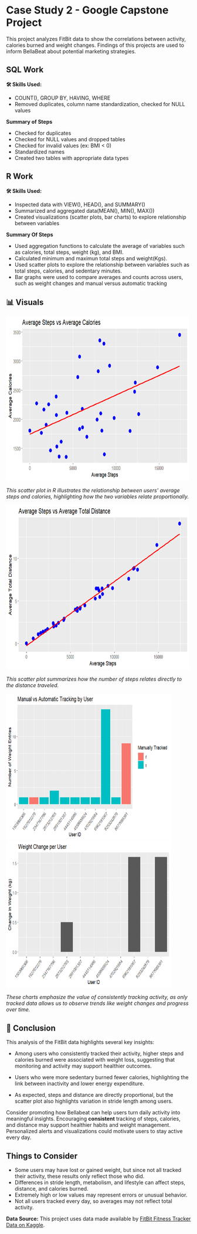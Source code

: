# Case Study 2 - Google Capstone Project
This project analyzes FitBit data to show the correlations between activity, calories burned and weight changes. Findings of this projects are used to inform BellaBeat about potential marketing strategies.

## SQL Work
**🛠  Skills Used:**
  * COUNT(), GROUP BY, HAVING, WHERE
  * Removed duplicates, column name standardization, checked for NULL values

**Summary of Steps**
  * Checked for duplicates
  * Checked for NULL values and dropped tables
  * Checked for invalid values (ex: BMI < 0)
  * Standardized names
  * Created two tables with appropriate data types

## R Work 
**🛠  Skills Used:**
 * Inspected data with VIEW(), HEAD(), and SUMMARY()
 * Summarized and aggregated data(MEAN(), MIN(), MAX())
 * Created visualizations (scatter plots, bar charts) to explore relationship between variables

**Summary Of Steps**
 * Used aggregation functions to calculate the average of variables such as calories, total steps, weight (kg), and BMI.
 * Calculated minimum and maximun total steps and weight(Kgs).
 * Used scatter plots to explore the relationship between variables such as total steps, calories, and sedentary minutes.
 * Bar graphs were used to compare averages and counts across users, such as weight changes and manual versus automatic tracking

## 📊 Visuals

<img width="500" height="450" alt="image" src="https://github.com/RodriVale28/Bellabeat---Google-Capstone-Project/blob/main/Bellabeat%20-Google%20Capstone%20Project/Visualizations/Average%20Steps%20vs%20Average%20Calories.png?raw=true" />

*This scatter plot in R illustrates the relationship between users' average steps and calories, highlighting how the two variables relate proportionally.*


<img width="500" height="450" alt="image" src="https://github.com/RodriVale28/Bellabeat---Google-Capstone-Project/blob/main/Bellabeat%20-Google%20Capstone%20Project/Visualizations/Average%20Steps%20vs%20Average%20Total%20Distance.png?raw=true" />

*This scatter plot summarizes how the number of steps relates directly to the distance traveled.*


<p float="left">
  <img width="450" height="400" alt="Screenshot 2025-10-11 164430" src="https://github.com/RodriVale28/Bellabeat---Google-Capstone-Project/blob/main/Bellabeat%20-Google%20Capstone%20Project/Visualizations/Manual%20vs%20Manual%20Tracking%20by%20User.png?raw=true" />
  <img width="450" height="400" alt="Screenshot 2025-10-11 164430" src="https://github.com/RodriVale28/Bellabeat---Google-Capstone-Project/blob/main/Bellabeat%20-Google%20Capstone%20Project/Visualizations/Weight%20Change%20per%20User.png?raw=true" />
</p>

*These charts emphasize the value of consistently tracking activity, as only tracked data allows us to observe trends like weight changes and progress over time.*



## 📝 Conclusion

This analysis of the FitBit data highlights several key insights:

  * Among users who consistently tracked their activity, higher steps and calories burned were associated with weight loss, suggesting that monitoring and activity may support healthier outcomes.

  * Users who were more sedentary burned fewer calories, highlighting the link between inactivity and lower energy expenditure.
 
  * As expected, steps and distance are directly proportional, but the scatter plot also highlights variation in stride length among users.

Consider promoting how Bellabeat can help users turn daily activity into meaningful insights. Encouraging **consistent** tracking of steps, calories, and distance may support healthier habits and weight management. Personalized alerts and visualizations could motivate users to stay active every day.

## Things to Consider 
 * Some users may have lost or gained weight, but since not all tracked their activity, these results only reflect those who did.
 * Differences in stride length, metabolism, and lifestyle can affect steps, distance, and calories burned.
 * Extremely high or low values may represent errors or unusual behavior.
 * Not all users tracked every day, so averages may not reflect total activity.


**Data Source:** This project uses data made available by [FitBit Fitness Tracker Data on Kaggle](https://www.kaggle.com/datasets/arashnic/fitbit).



